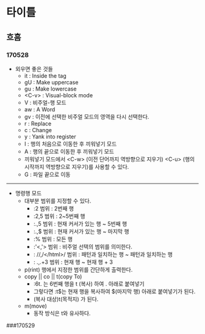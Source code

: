 # 타이틀
## 흐흠
### 170528
- 외우면 좋은 것들
  + it        : Inside the tag
  + gU        : Make uppercase
  + gu        : Make lowercase
  + \<C-v\>   : Visual-block mode
  + V         : 비주얼-행 모드
  + aw        : A Word
  + gv        : 이전에 선택한 비주얼 모드의 영역을 다시 선택한다.
  + r         : Replace
  + c         : Change
  + y         : Yank into register
  + I         : 행의 처음으로 이동한 후 끼워넣기 모드
  + A         : 행의 끝으로 이동한 후 끼워넣기 모드
  + 끼워넣기 모드에서 \<C-w\> (이전 단어까지 역방향으로 지우기) \<C-u\> (행의 시작까지 역방향으로 지우기)를 사용할 수 있다.
  + G         : 파일 끝으로 이동
---

- 명령행 모드
  + 대부분 범위를 지정할 수 있다.
    * :2          범위 : 2번째 행 
    * :2,5        범위 : 2~5번째 행
    * :.,5        범위 : 현재 커서가 있는 행 ~ 5번째 행
    * :.,$        범위 : 현재 커서가 있는 행 ~ 마지막 행
    * :%          범위 : 모든 행
    * :'<,'>      범위 : 비주얼 선택의 범위를 의미한다.
    * : /<html>/,/<\/html>/ 범위 : <html> 패턴과 일치하는 행 ~ </html> 패턴과 일치하는 행
    * : .,.+3     범위 : 현재 행 ~ 현재 행 + 3
  + p(rint)    행에서 지정한 범위를 간단하게 출력한다.
  + copy || co || t(copy To) 
    * :6t. 는 6번째 행을 t (복사) 하여 . 아래로 붙여넣기
    * 그렇다면 :t$는 현재 행을 복사하여 $(마지막 행) 아래로 붙여넣기가 된다.
    * (복사 대상)t(목적지) 가 된다.
  + m(move)
    * 동작 방식은 t와 유사하다.
  
  
###170529
